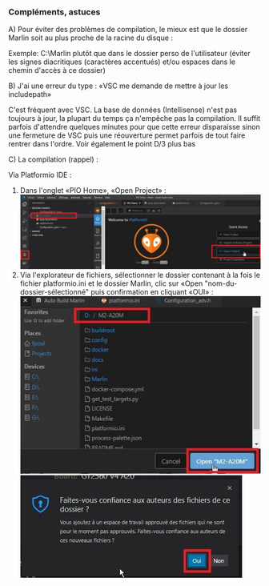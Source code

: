 ### Compléments, astuces
A) Pour éviter des problèmes de compilation, le mieux est que le dossier Marlin soit au plus proche de la racine du disque :

Exemple: C:\Marlin plutôt que dans le dossier perso de l'utilisateur (éviter les signes diacritiques (caractères accentués) et/ou espaces dans le chemin d'accès à ce dossier)

B) J'ai une erreur du type : «VSC me demande de mettre à jour les includepath»

C'est fréquent avec VSC. La base de données (Intellisense) n'est pas toujours à jour, la plupart du temps ça n'empêche pas la compilation. Il suffit parfois d'attendre quelques minutes pour que cette erreur disparaisse sinon une fermeture de VSC puis une réouverture permet parfois de tout faire rentrer dans l'ordre.
Voir également le point D/3 plus bas

C) La compilation (rappel) :

Via Platformio IDE :
1) Dans l'onglet «PIO Home», «Open Project» : 
![image](./images/VSC/platformio-ouvrir-projet.jpg)
2) Via l'explorateur de fichiers, sélectionner le dossier contenant à la fois le fichier platformio.ini et le dossier Marlin, clic sur «Open "nom-du-dossier-sélectionné" puis confirmation en cliquant «OUI» :
![image](./images/VSC/platformio-ouvrir-projet-selection-dossier.jpg)
![image](./images/VSC/platformio-ouvrir-projet-selection-dossier-confiance.jpg)	
	
	